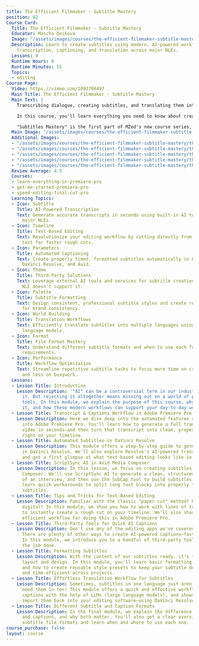 ```yaml
---
title: The Efficient Filmmaker - Subtitle Mastery
position: 62
Course Card:
  Title: The Efficient Filmmaker - Subtitle Mastery
  Educator: Mascha Deikova
  Image: "/assets/images/courses/the-efficient-filmmaker-subtitle-mastery/the-efficient-filmmaker-subtitle-mastery.jpg"
  Description: Learn to create subtitles using modern, AI-powered workflows. Streamline
    transcription, captioning, and translation across major NLEs.
  Lessons: 9
  Runtime Hours: 0
  Runtime Minutes: 55
  Topics:
  - editing
Course Page:
  Video: https://vimeo.com/1093798497
  Main Title: The Efficient Filmmaker - Subtitle Mastery
  Main Text: |
    Transcribing dialogue, creating subtitles, and translating them into multiple languages used to be time-consuming, repetitive tasks. Not anymore. With the help of AI, you can now streamline this entire process and focus more on storytelling.

    In this course, you'll learn everything you need to know about creating subtitles using modern, AI-powered workflows. Filmmaker and AI-enthusiast Mascha Deikova walks you through captioning techniques across major NLEs, shows you how to leverage text-based editing for faster, smoother post-production (especially for interviews and documentaries), and shares her go-to tips, tricks, and shortcuts for translating and formatting subtitles efficiently.

    "Subtitles Mastery" is the first part of MZed's new course series, "The Efficient Filmmaker", where we explore evolving tools that boost productivity and streamline workflows. Spend less time on busywork—and more time being creative.
  Main Image: "/assets/images/courses/the-efficient-filmmaker-subtitle-mastery/the-efficient-filmmaker-subtitle-mastery-1.jpg"
  Additional Images:
  - "/assets/images/courses/the-efficient-filmmaker-subtitle-mastery/the-efficient-filmmaker-subtitle-mastery-2.jpg"
  - "/assets/images/courses/the-efficient-filmmaker-subtitle-mastery/the-efficient-filmmaker-subtitle-mastery-3.jpg"
  - "/assets/images/courses/the-efficient-filmmaker-subtitle-mastery/the-efficient-filmmaker-subtitle-mastery-4.jpg"
  - "/assets/images/courses/the-efficient-filmmaker-subtitle-mastery/the-efficient-filmmaker-subtitle-mastery-5.jpg"
  - "/assets/images/courses/the-efficient-filmmaker-subtitle-mastery/the-efficient-filmmaker-subtitle-mastery-6.jpg"
  Review Average: 4.5
  Courses:
  - learn-everything-in-premiere-pro
  - get-me-started-premiere-pro
  - speed-editing-final-cut-pro
  Learning Topics:
  - Icon: Subtitle
    Title: AI-Powered Transcription
    Text: Generate accurate transcripts in seconds using built-in AI tools across
      major NLEs.
  - Icon: Timeline
    Title: Text-Based Editing
    Text: Revolutionize your editing workflow by cutting directly from transcript
      text for faster rough cuts.
  - Icon: Parameters
    Title: Automated Captioning
    Text: Create properly timed, formatted subtitles automatically in Premiere Pro,
      DaVinci Resolve, and Avid.
  - Icon: Theme
    Title: Third-Party Solutions
    Text: Leverage external AI tools and services for subtitle creation when your
      NLE doesn't support it.
  - Icon: Palette
    Title: Subtitle Formatting
    Text: Design consistent, professional subtitle styles and create reusable presets
      for brand consistency.
  - Icon: World Building
    Title: Translation Workflows
    Text: Efficiently translate subtitles into multiple languages using modern AI
      language models.
  - Icon: Format
    Title: File Format Mastery
    Text: Understand different subtitle formats and when to use each for various delivery
      requirements.
  - Icon: Performance
    Title: Workflow Optimization
    Text: Streamline repetitive subtitle tasks to focus more time on creative storytelling
      and less on busywork.
  Lessons:
  - Lesson Title: Introduction
    Lesson Description: '"AI" can be a controversial term in our industry—and we get
      it. But rejecting it altogether means missing out on a world of powerful, time-saving
      tools. In this module, we explain the purpose of this course, why we created
      it, and how these modern workflows can support your day-to-day work.'
  - Lesson Title: Transcript & Captions Workflow in Adobe Premiere Pro
    Lesson Description: Here we dive deep into the automated features already built
      into Adobe Premiere Pro. You'll learn how to generate a full transcript of your
      video in seconds—and then turn that transcript into clean, properly timed subtitles
      right on your timeline.
  - Lesson Title: Automated Subtitles in DaVinci Resolve
    Lesson Description: This module offers a step-by-step guide to generating captions
      in DaVinci Resolve. We'll also explore Resolve's AI-powered transcription tool
      and get a first glimpse at what text-based editing looks like in practice.
  - Lesson Title: ScriptSync AI in Avid Media Composer
    Lesson Description: In this lesson, we focus on creating subtitles in Avid Media
      Composer. We'll use ScriptSync AI to generate a clean, structured transcript
      of an interview, and then use the SubCap tool to build subtitles. You'll also
      learn quick workarounds to split long text blocks into properly formatted, single-line
      subtitles.
  - Lesson Title: Tips and Tricks for Text-Based Editing
    Lesson Description: Familiar with the classic "paper cut" method? Now it's gone
      digital! In this module, we show you how to work with lines of transcript text
      to instantly create a rough cut on your timeline. We'll also share the most
      efficient workflow for doing this in Adobe Premiere Pro.
  - Lesson Title: Third-Party Tools for Quick AI Captions
    Lesson Description: Don't use any of the editing apps we've covered? No problem.
      There are plenty of other ways to create AI-powered captions—fast and affordably.
      In this module, we introduce you to a handful of third-party tools that get
      the job done.
  - Lesson Title: Formatting Subtitles
    Lesson Description: With the content of our subtitles ready, it's time to talk
      layout and design. In this module, you'll learn basic formatting principles
      and how to create reusable style presets to keep your subtitle designs consistent
      and time-efficient across projects.
  - Lesson Title: Effortless Translation Workflow for Subtitles
    Lesson Description: Sometimes, subtitles in one language just aren't enough. You
      need them in ten! This module offers a quick and effective workflow for translating
      captions with the help of LLMs (large language models), and shows how to properly
      import them back into your editing software—using DaVinci Resolve as an example.
  - Lesson Title: Different Subtitle and Caption Formats
    Lesson Description: In the final module, we explain the difference between subtitles
      and captions, and why both matter. You'll also get a clear overview of the various
      subtitle file formats and learn when and where to use each one.
course_purchase: false
layout: course
---
```


